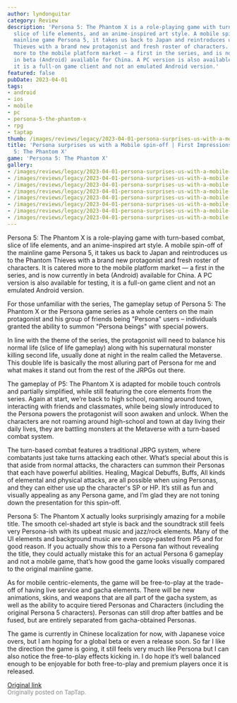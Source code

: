 ```yaml
---
author: lyndonguitar
category: Review
description: 'Persona 5: The Phantom X is a role-playing game with turn-based combat,
  slice of life elements, and an anime-inspired art style. A mobile spin-off of the
  mainline game Persona 5, it takes us back to Japan and reintroduces us to the Phantom
  Thieves with a brand new protagonist and fresh roster of characters. It is catered
  more to the mobile platform market — a first in the series, and is now currently
  in beta (Android) available for China. A PC version is also available for testing,
  it is a full-on game client and not an emulated Android version.'
featured: false
pubDate: 2023-04-01
tags:
- android
- ios
- mobile
- pc
- persona-5-the-phantom-x
- rpg
- taptap
thumb: /images/reviews/legacy/2023-04-01-persona-surprises-us-with-a-mobile-spin-off--first-impressions---persona-5-the-phantom-x-0.avif
title: 'Persona surprises us with a Mobile spin-off | First Impressions - Persona
  5: The Phantom X'
game: 'Persona 5: The Phantom X'
gallery:
- /images/reviews/legacy/2023-04-01-persona-surprises-us-with-a-mobile-spin-off--first-impressions---persona-5-the-phantom-x-0.avif
- /images/reviews/legacy/2023-04-01-persona-surprises-us-with-a-mobile-spin-off--first-impressions---persona-5-the-phantom-x-1.avif
- /images/reviews/legacy/2023-04-01-persona-surprises-us-with-a-mobile-spin-off--first-impressions---persona-5-the-phantom-x-2.avif
- /images/reviews/legacy/2023-04-01-persona-surprises-us-with-a-mobile-spin-off--first-impressions---persona-5-the-phantom-x-3.avif
- /images/reviews/legacy/2023-04-01-persona-surprises-us-with-a-mobile-spin-off--first-impressions---persona-5-the-phantom-x-4.avif
- /images/reviews/legacy/2023-04-01-persona-surprises-us-with-a-mobile-spin-off--first-impressions---persona-5-the-phantom-x-5.avif
- /images/reviews/legacy/2023-04-01-persona-surprises-us-with-a-mobile-spin-off--first-impressions---persona-5-the-phantom-x-6.avif
- /images/reviews/legacy/2023-04-01-persona-surprises-us-with-a-mobile-spin-off--first-impressions---persona-5-the-phantom-x-7.avif
---
```

Persona 5: The Phantom X is a role-playing game with turn-based combat, slice of life elements, and an anime-inspired art style. A mobile spin-off of the mainline game Persona 5, it takes us back to Japan and reintroduces us to the Phantom Thieves with a brand new protagonist and fresh roster of characters. It is catered more to the mobile platform market — a first in the series, and is now currently in beta (Android) available for China. A PC version is also available for testing, it is a full-on game client and not an emulated Android version.

For those unfamiliar with the series, The gameplay setup of Persona 5: The Phantom X or the Persona game series as a whole centers on the main protagonist and his group of friends being "Persona" users – individuals granted the ability to summon "Persona beings" with special powers.

In line with the theme of the series, the protagonist will need to balance his normal life (slice of life gameplay) along with his supernatural monster killing second life, usually done at night in the realm called the Metaverse. This double life is basically the most alluring part of Persona for me and what makes it stand out from the rest of the JRPGs out there.

The gameplay of P5: The Phantom X is adapted for mobile touch controls and partially simplified, while still featuring the core elements from the series. Again at start, we’re back to high school, roaming around town, interacting with friends and classmates, while being slowly introduced to the Persona powers the protagonist will soon awaken and unlock. When the characters are not roaming around high-school and town at day living their daily lives, they are battling monsters at the Metaverse with a turn-based combat system.

The turn-based combat features a traditional JRPG system, where combatants just take turns attacking each other. What’s special about this is that aside from normal attacks, the characters can summon their Personas that each have powerful abilities. Healing, Magical Debuffs, Buffs, All kinds of elemental and physical attacks, are all possible when using Personas, and they can either use up the character's SP or HP. It’s still as fun and visually appealing as any Persona game, and I’m glad they are not toning down the presentation for this spin-off.

Persona 5: The Phantom X actually looks surprisingly amazing for a mobile title. The smooth cel-shaded art style is back and the soundtrack still feels very Persona-ish with its upbeat music and jazz/rock elements. Many of the UI elements and background music are even copy-pasted from P5 and for good reason.  If you actually show this to a Persona fan without revealing the title, they could actually mistake this for an actual Persona 6 gameplay and not a mobile game, that’s how good the game looks visually compared to the original mainline game.

As for mobile centric-elements, the game will be free-to-play at the trade-off of having live service and gacha elements. There will be new animations, skins, and weapons that are all part of the gacha system, as well as the ability to acquire tiered Personas and Characters (including the original Persona 5 characters). Personas can still drop after battles and be fused, but are entirely separated from gacha-obtained Personas.

The game is currently in Chinese localization for now, with Japanese voice overs, but I am hoping for a global beta or even a release soon. So far I like the direction the game is going, it still feels very much like Persona but I can also notice the free-to-play effects kicking in. I do hope it’s well balanced enough to be enjoyable for both free-to-play and premium players once it is released.

[Original link](https://www.taptap.io/post/4965827)<br><span style="font-size: 0.95em; color: #888;">Originally posted on TapTap.</span>